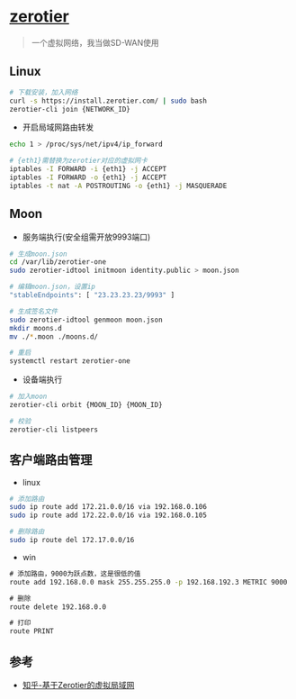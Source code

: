 # [zerotier](https://www.zerotier.com/)

> 一个虚拟网络，我当做SD-WAN使用

## Linux

```sh
# 下载安装，加入网络
curl -s https://install.zerotier.com/ | sudo bash
zerotier-cli join {NETWORK_ID}
```

- 开启局域网路由转发

```sh
echo 1 > /proc/sys/net/ipv4/ip_forward

# {eth1}需替换为zerotier对应的虚拟网卡
iptables -I FORWARD -i {eth1} -j ACCEPT
iptables -I FORWARD -o {eth1} -j ACCEPT
iptables -t nat -A POSTROUTING -o {eth1} -j MASQUERADE
```

## Moon

- 服务端执行(安全组需开放9993端口)

```sh
# 生成moon.json
cd /var/lib/zerotier-one
sudo zerotier-idtool initmoon identity.public > moon.json

# 编辑moon.json，设置ip
"stableEndpoints": [ "23.23.23.23/9993" ]

# 生成签名文件
sudo zerotier-idtool genmoon moon.json 
mkdir moons.d
mv ./*.moon ./moons.d/

# 重启
systemctl restart zerotier-one
```

- 设备端执行

```sh
# 加入moon
zerotier-cli orbit {MOON_ID} {MOON_ID}

# 校验
zerotier-cli listpeers
```

## 客户端路由管理

- linux

```sh
# 添加路由
sudo ip route add 172.21.0.0/16 via 192.168.0.106
sudo ip route add 172.22.0.0/16 via 192.168.0.105

# 删除路由
sudo ip route del 172.17.0.0/16
```
- win

```cmd
# 添加路由，9000为跃点数，这是很低的值
route add 192.168.0.0 mask 255.255.255.0 -p 192.168.192.3 METRIC 9000

# 删除
route delete 192.168.0.0 

# 打印
route PRINT
```

## 参考

- [知乎-基于Zerotier的虚拟局域网](https://zhuanlan.zhihu.com/p/383471270)
